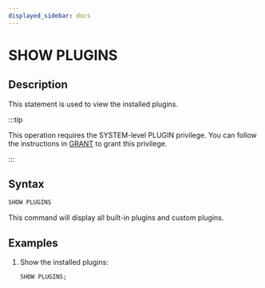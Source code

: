 ```yaml
---
displayed_sidebar: docs
---
```


# SHOW PLUGINS

## Description

This statement is used to view the installed plugins.

:::tip

This operation requires the SYSTEM-level PLUGIN privilege. You can follow the instructions in [GRANT](../../account-management/GRANT.md) to grant this privilege.

:::

## Syntax

```sql
SHOW PLUGINS
```

This command will display all built-in plugins and custom plugins.

## Examples

1. Show the installed plugins:

    ```sql
    SHOW PLUGINS;
    ```
